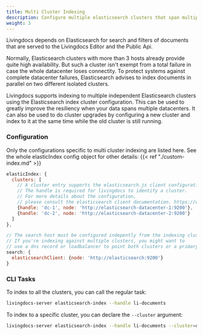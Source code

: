 ```yaml
---
title: Multi Cluster Indexing
description: Configure multiple elasticsearch clusters that span multiple datacenters for higher resiliency.
weight: 3
---
```


Livingdocs depends on Elasticsearch for search and filters of documents that are served to the Livingdocs Editor and the Public Api.

Normally, Elasticsearch clusters with more than 3 hosts already provide quite high availability. But such a cluster isn't exempt from a total failure in case the whole datacenter loses connectity. To protect systems against complete datacenter failures, Elasticsearch advises to index documents in parallel on two different isolated clusters.

Livingdocs supports indexing to multiple independent Elasticsearch clusters using the Elasticsearch index cluster configuration.
This can be used to greatly improve the resiliency when your data spans multiple datacenters.
It can also be used to do cluster upgrades by configuring a new cluster and index to it at the same time while the old cluster is still running.

### Configuration

Only the configurations specific to multi cluster indexing are listed here.
See the whole elasticIndex config object for other details: {{< ref "./custom-index.md" >}}

```js
elasticIndex: {
  clusters: [
    // A cluster entry supports the elasticsearch.js client configuration object.
    // The handle is required for livingdocs to identify a cluster.
    // For more details about the configuration,
    // please consult the elasticsearch client documentation. https://www.elastic.co/guide/en/elasticsearch/client/javascript-api/current/basic-config.html
    {handle: 'dc-1', node: 'http://elasticsearch-datacenter-1:9200'},
    {handle: 'dc-2', node: 'http://elasticsearch-datacenter-2:9200'}
  ]
},

// The search host must be configured indepently from the indexing clusters.
// If you're indexing against multiple clusters, you might want to
// use a dns record or loadbalancer to point both clusters or a primary one with fallback.
search: {
  elasticsearchClient: {node: 'http://elasticsearch:9200'}
}
```

### CLI Tasks

To index to all the clusters, you can call the regular task:

```sh
livingdocs-server elasticsearch-index --handle li-documents
```

To index to a specific cluster, you can declare the `--cluster` argument:

```sh
livingdocs-server elasticsearch-index --handle li-documents --cluster=dc-1
```
